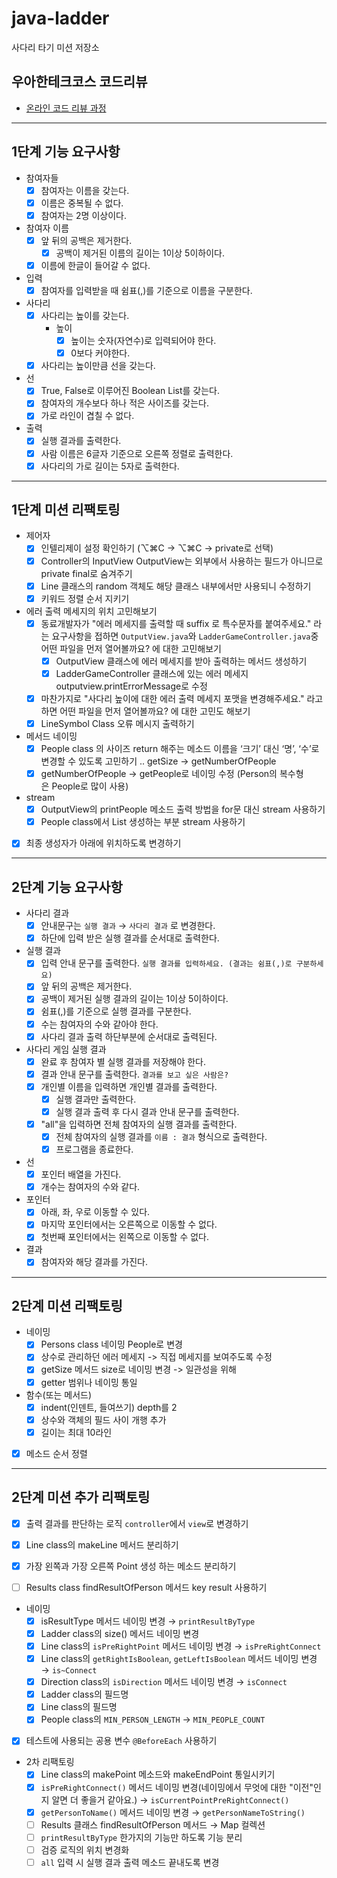 # java-ladder

사다리 타기 미션 저장소

## 우아한테크코스 코드리뷰

- [온라인 코드 리뷰 과정](https://github.com/woowacourse/woowacourse-docs/blob/master/maincourse/README.md)

--- 

## 1단계 기능 요구사항
- 참여자들
  - [x] 참여자는 이름을 갖는다.
  - [x] 이름은 중복될 수 없다.
  - [x] 참여자는 2명 이상이다.
  
- 참여자 이름
  - [x] 앞 뒤의 공백은 제거한다.
    - [x] 공백이 제거된 이름의 길이는 1이상 5이하이다.
  - [x] 이름에 한글이 들어갈 수 없다.

- 입력
  - [x] 참여자를 입력받을 때 쉼표(,)를 기준으로 이름을 구분한다.

- 사다리
  - [x] 사다리는 높이를 갖는다.
    - 높이
      - [x] 높이는 숫자(자연수)로 입력되어야 한다.
      - [x] 0보다 커야한다.
  - [x] 사다리는 높이만큼 선을 갖는다.

- 선
  - [x] True, False로 이루어진 Boolean List를 갖는다.
  - [x] 참여자의 개수보다 하나 적은 사이즈를 갖는다.
  - [x] 가로 라인이 겹칠 수 없다.

- 출력
  - [x] 실행 결과를 출력한다.
  - [x] 사람 이름은 6글자 기준으로 오른쪽 정렬로 출력한다.
  - [x] 사다리의 가로 길이는 5자로 출력한다.

---
## 1단계 미션 리팩토링
- 제어자
  - [x] 인텔리제이 설정 확인하기 (⌥⌘C → ⌥⌘C → private로 선택)
  - [x] Controller의 InputView OutputView는 외부에서 사용하는 필드가 아니므로 private final로 숨겨주기
  - [x] Line 클래스의 random 객체도 해당 클래스 내부에서만 사용되니 수정하기
  - [x] 키워드 정렬 순서 지키기
- 에러 출력 메세지의 위치 고민해보기
  - [x] 동료개발자가 "에러 메세지를 출력할 때 suffix 로 특수문자를 붙여주세요." 라는 요구사항을 접하면 `OutputView.java`와 `LadderGameController.java`중 어떤 파일을 먼저 열어볼까요? 에 대한 고민해보기
    - [x]  OutputView 클래스에 에러 메세지를 받아 출력하는 메서드 생성하기
    - [x]  LadderGameController 클래스에 있는 에러 메세지 outputview.printErrorMessage로 수정
  - [x] 마찬가지로 "사다리 높이에 대한 에러 출력 메세지 포맷을 변경해주세요." 라고 하면 어떤 파일을 먼저 열어볼까요? 에 대한 고민도 해보기
  - [x] LineSymbol Class 오류 메시지 출력하기
- 메서드 네이밍
  - [x] People class 의 사이즈 return 해주는 메소드 이름을 ‘크기’ 대신 ‘명’, ‘수’로 변경할 수 있도록 고민하기 .. getSize → getNumberOfPeople
  - [x] getNumberOfPeople → getPeople로 네이밍 수정 (Person의 복수형은 People로 많이 사용)
- stream
  - [x] OutputView의 printPeople 메소드 출력 방법을 for문 대신 stream 사용하기
  - [x] People class에서 List<Person> 생성하는 부분 stream 사용하기
- [x] 최종 생성자가 아래에 위치하도록 변경하기

---
## 2단계 기능 요구사항
- 사다리 결과
  - [x]  안내문구는 `실행 결과` → `사다리 결과` 로 변경한다.
  - [x]  하단에 입력 받은 실행 결과를 순서대로 출력한다.
- 실행 결과
  - [x]  입력 안내 문구를 출력한다.  `실행 결과를 입력하세요. (결과는 쉼표(,)로 구분하세요)`
  - [x]  앞 뒤의 공백은 제거한다.
  - [x]  공백이 제거된 실행 결과의 길이는 1이상 5이하이다.
  - [x]  쉼표(,)를 기준으로 실행 결과를 구분한다.
  - [x]  수는 참여자의 수와 같아야 한다.
  - [x]  사다리 결과 출력 하단부분에 순서대로 출력된다.
- 사다리 게임 실행 결과
  - [x] 완료 후 참여자 별 실행 결과를 저장해야 한다.
  - [x] 결과 안내 문구를 출력한다. `결과를 보고 싶은 사람은?` 
  - [x] 개인별 이름을 입력하면 개인별 결과를 출력한다.
    - [x] 실행 결과만 출력한다.
    - [x] 실행 결과 출력 후 다시 결과 안내 문구를 출력한다.
  - [x] "all"을 입력하면 전체 참여자의 실행 결과를 출력한다.
    - [x] 전체 참여자의 실행 결과를 `이름 : 결과` 형식으로 출력한다.
    - [x] 프로그램을 종료한다.
- 선
  - [x] 포인터 배열을 가진다.
  - [x] 개수는 참여자의 수와 같다.
- 포인터
  - [x] 아래, 좌, 우로 이동할 수 있다.
  - [x] 마지막 포인터에서는 오른쪽으로 이동할 수 없다.
  - [x] 첫번째 포인터에서는 왼쪽으로 이동할 수 없다.
- 결과
  - [x] 참여자와 해당 결과를 가진다.

---
## 2단계 미션 리팩토링
- 네이밍
  - [x] Persons class 네이밍 People로 변경
  - [x] 상수로 관리하던 에러 메세지 -> 직접 메세지를 보여주도록 수정
  - [x] getSize 메서드 size로 네이밍 변경 -> 일관성을 위해
  - [x] getter 범위나 네이밍 통일
- 함수(또는 메서드)
  - [x] indent(인덴트, 들여쓰기) depth를 2
  - [x] 상수와 객체의 필드 사이 개행 추가 
  - [x] 길이는 최대 10라인
- [x] 메소드 순서 정렬

---
## 2단계 미션 추가 리팩토링
- [x]  출력 결과를 판단하는 로직 `controller`에서 `view`로 변경하기
- [x]  Line class의 makeLine 메서드 분리하기
  - [x]  가장 왼쪽과 가장 오른쪽 Point 생성 하는 메소드 분리하기
- [ ]  Results class findResultOfPerson 메서드 key result 사용하기


- 네이밍
  - [x]  isResultType 메서드 네이밍 변경 → `printResultByType`
  - [x]  Ladder class의 size() 메서드 네이밍 변경
  - [x]  Line class의 `isPreRightPoint` 메서드 네이밍 변경 → `isPreRightConnect`
  - [x]  Line class의 `getRightIsBoolean`, `getLeftIsBoolean` 메서드 네이밍 변경 → `is~Connect`
  - [x]  Direction class의 `isDirection` 메서드 네이밍 변경 → `isConnect`
  - [x]  Ladder class의 필드명
  - [x]  Line class의 필드명
  - [x]  People class의 `MIN_PERSON_LENGTH` → `MIN_PEOPLE_COUNT`
- [x]  테스트에 사용되는 공용 변수 `@BeforeEach`  사용하기


- 2차 리팩토링
  - [x] Line class의 makePoint 메소드와 makeEndPoint 통일시키기
  - [x] `isPreRightConnect()` 메서드 네이밍 변경(네이밍에서 무엇에 대한 "이전"인지 알면 더 좋을거 같아요.) → `isCurrentPointPreRightConnect()`
  - [x] `getPersonToName()` 메서드 네이밍 변경 → `getPersonNameToString()`
  - [ ] Results 클래스 findResultOfPerson 메서드 → Map 컬렉션
  - [ ] `printResultByType` 한가지의 기능만 하도록 기능 분리
  - [ ] 검증 로직의 위치 변경화
  - [ ] `all` 입력 시 실행 결과 출력 메소드 끝내도록 변경
